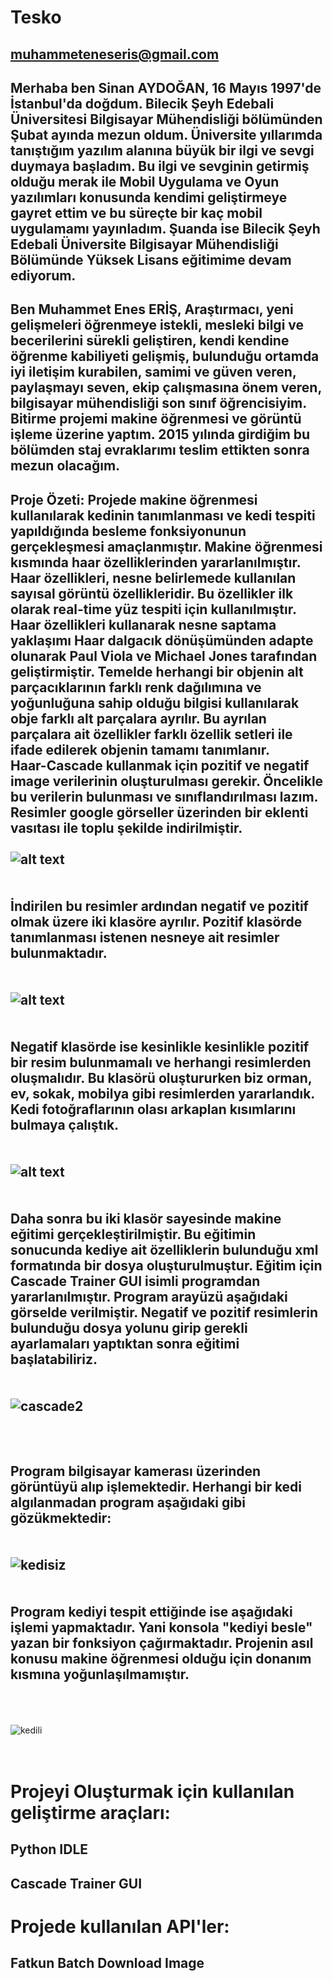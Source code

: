 # Tesko
## muhammeteneseris@gmail.com
## Merhaba ben Sinan AYDOĞAN, 16 Mayıs 1997'de İstanbul'da doğdum. Bilecik Şeyh Edebali Üniversitesi Bilgisayar Mühendisliği bölümünden Şubat ayında mezun oldum. Üniversite yıllarımda tanıştığım yazılım alanına büyük bir ilgi ve sevgi duymaya başladım. Bu ilgi ve sevginin getirmiş olduğu merak ile Mobil Uygulama ve Oyun yazılımları konusunda kendimi geliştirmeye gayret ettim ve bu süreçte bir kaç mobil uygulamamı yayınladım. Şuanda ise Bilecik Şeyh Edebali Üniversite Bilgisayar Mühendisliği Bölümünde Yüksek Lisans eğitimime devam ediyorum.
## Ben Muhammet Enes ERİŞ, Araştırmacı, yeni gelişmeleri öğrenmeye istekli, mesleki bilgi ve becerilerini sürekli geliştiren, kendi kendine öğrenme kabiliyeti gelişmiş, bulunduğu ortamda iyi iletişim kurabilen, samimi ve güven veren, paylaşmayı seven, ekip çalışmasına önem veren, bilgisayar mühendisliği son sınıf öğrencisiyim. Bitirme projemi makine öğrenmesi ve görüntü işleme üzerine yaptım. 2015 yılında girdiğim bu bölümden staj evraklarımı teslim ettikten sonra mezun olacağım.

## **Proje Özeti:** Projede makine öğrenmesi kullanılarak kedinin tanımlanması ve kedi tespiti yapıldığında besleme fonksiyonunun gerçekleşmesi amaçlanmıştır. Makine öğrenmesi kısmında haar özelliklerinden yararlanılmıştır. Haar özellikleri, nesne belirlemede kullanılan sayısal görüntü özellikleridir. Bu özellikler ilk olarak real-time yüz tespiti için kullanılmıştır. Haar özellikleri kullanarak nesne saptama yaklaşımı Haar dalgacık dönüşümünden adapte olunarak Paul Viola ve Michael Jones tarafından geliştirmiştir. Temelde herhangi bir objenin alt parçacıklarının farklı renk dağılımına ve yoğunluğuna sahip olduğu bilgisi kullanılarak obje farklı alt parçalara ayrılır. Bu ayrılan parçalara ait özellikler farklı özellik setleri ile ifade edilerek objenin tamamı tanımlanır.<br/>   Haar-Cascade kullanmak için pozitif ve negatif image verilerinin oluşturulması gerekir. Öncelikle bu verilerin bulunması ve sınıflandırılması lazım. Resimler google görseller üzerinden bir eklenti vasıtası ile toplu şekilde indirilmiştir. <br/>  <br/>![alt text](https://user-images.githubusercontent.com/32199975/96650747-0f43d000-133c-11eb-88ba-5ad89c092846.png) <br/> <br/> <br/> İndirilen bu resimler ardından negatif ve pozitif olmak üzere iki klasöre ayrılır. Pozitif klasörde tanımlanması istenen nesneye ait resimler bulunmaktadır.  <br/> <br/> <br/> ![alt text](https://user-images.githubusercontent.com/32199975/96658073-5d60cf80-134c-11eb-9604-1b5a9eba08ff.png)  <br/> <br/> <br/> Negatif klasörde ise kesinlikle kesinlikle pozitif bir resim bulunmamalı ve herhangi resimlerden oluşmalıdır. Bu klasörü oluştururken biz orman, ev, sokak, mobilya gibi resimlerden yararlandık. Kedi fotoğraflarının olası arkaplan kısımlarını bulmaya çalıştık. <br/> <br/> <br/> ![alt text](https://user-images.githubusercontent.com/32199975/96658076-5e91fc80-134c-11eb-8459-77a47664673b.png) <br/> <br/> <br/> Daha sonra bu iki klasör sayesinde makine eğitimi gerçekleştirilmiştir. Bu eğitimin sonucunda kediye ait özelliklerin bulunduğu xml formatında bir dosya oluşturulmuştur. Eğitim için Cascade Trainer GUI isimli programdan yararlanılmıştır. Program arayüzü aşağıdaki görselde verilmiştir. Negatif ve pozitif resimlerin bulunduğu dosya yolunu girip gerekli ayarlamaları yaptıktan sonra eğitimi başlatabiliriz.<br/> <br/> <br/> ![cascade2](https://user-images.githubusercontent.com/32199975/96663998-86885c80-135a-11eb-86fa-ac1df19908c6.png)<br/> <br/> <br/> 
## Program bilgisayar kamerası üzerinden görüntüyü alıp işlemektedir. Herhangi bir kedi algılanmadan program aşağıdaki gibi gözükmektedir:<br/> <br/> <br/> ![kedisiz](https://user-images.githubusercontent.com/32199975/96662807-e2051b00-1357-11eb-834d-65bedaa35817.png)<br/> <br/> <br/> Program kediyi tespit ettiğinde ise aşağıdaki işlemi yapmaktadır. Yani konsola "kediyi besle" yazan bir fonksiyon çağırmaktadır. Projenin asıl konusu makine öğrenmesi olduğu için donanım kısmına yoğunlaşılmamıştır.<br/> <br/> <br/> 
 ![kedili](https://user-images.githubusercontent.com/32199975/96662805-e16c8480-1357-11eb-9bc5-c20d1f0b0bde.png) <br/> <br/> <br/> 
 # Projeyi Oluşturmak için kullanılan geliştirme araçları:
 ## Python IDLE
 ## Cascade Trainer GUI
 # Projede kullanılan API'ler:
 ## Fatkun Batch Download Image
